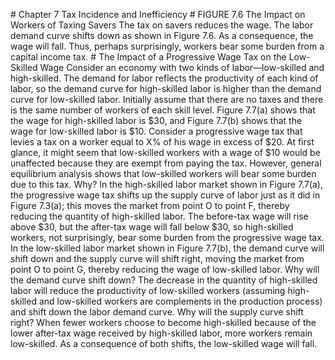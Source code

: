 \# Chapter 7 Tax Incidence and Inefficiency # FIGURE 7.6 The Impact on Workers of Taxing Savers The tax on savers reduces the wage. The labor demand curve shifts down as shown in Figure 7.6. As a consequence, the wage will fall. Thus, perhaps surprisingly, workers bear some burden from a capital income tax. # The Impact of a Progressive Wage Tax on the Low-Skilled Wage Consider an economy with two kinds of labor—low-skilled and high-skilled. The demand for labor reflects the productivity of each kind of labor, so the demand curve for high-skilled labor is higher than the demand curve for low-skilled labor. Initially assume that there are no taxes and there is the same number of workers of each skill level. Figure 7.7(a) shows that the wage for high-skilled labor is $30, and Figure 7.7(b) shows that the wage for low-skilled labor is $10. Consider a progressive wage tax that levies a tax on a worker equal to X% of his wage in excess of $20. At first glance, it might seem that low-skilled workers with a wage of $10 would be unaffected because they are exempt from paying the tax. However, general equilibrium analysis shows that low-skilled workers will bear some burden due to this tax. Why? In the high-skilled labor market shown in Figure 7.7(a), the progressive wage tax shifts up the supply curve of labor just as it did in Figure 7.3(a); this moves the market from point O to point F, thereby reducing the quantity of high-skilled labor. The before-tax wage will rise above $30, but the after-tax wage will fall below $30, so high-skilled workers, not surprisingly, bear some burden from the progressive wage tax. In the low-skilled labor market shown in Figure 7.7(b), the demand curve will shift down and the supply curve will shift right, moving the market from point O to point G, thereby reducing the wage of low-skilled labor. Why will the demand curve shift down? The decrease in the quantity of high-skilled labor will reduce the productivity of low-skilled workers (assuming high-skilled and low-skilled workers are complements in the production process) and shift down the labor demand curve. Why will the supply curve shift right? When fewer workers choose to become high-skilled because of the lower after-tax wage received by high-skilled labor, more workers remain low-skilled. As a consequence of both shifts, the low-skilled wage will fall.